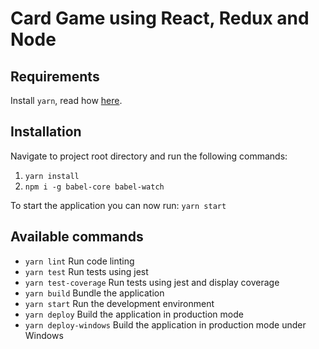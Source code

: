 # Card Game using React, Redux and Node

## Requirements

Install `yarn`, read how [here](https://yarnpkg.com/en/docs/install).

## Installation

Navigate to project root directory and run the following commands:

1. `yarn install`
2. `npm i -g babel-core babel-watch`

To start the application you can now run: `yarn start`

## Available commands

- `yarn lint` Run code linting
- `yarn test` Run tests using jest
- `yarn test-coverage` Run tests using jest and display coverage
- `yarn build` Bundle the application
- `yarn start` Run the development environment
- `yarn deploy` Build the application in production mode
- `yarn deploy-windows` Build the application in production mode under Windows
